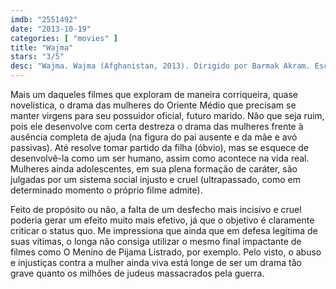 ```yaml
---
imdb: "2551492"
date: "2013-10-19"
categories: [ "movies" ]
title: "Wajma"
stars: "3/5"
desc: "Wajma. Wajma (Afghanistan, 2013). Dirigido por Barmak Akram. Escrito por Barmak Akram. Com Wajma Bahar, Mustafa Abdulsatar, Haji Gul Aser, Brehna Bahar."
---
```

Mais um daqueles filmes que exploram de maneira corriqueira, quase novelística, o drama das mulheres do Oriente Médio que precisam se manter virgens para seu possuidor oficial, futuro marido. Não que seja ruim, pois ele desenvolve com certa destreza o drama das mulheres frente à ausência completa de ajuda (na figura do pai ausente e da mãe e avó passivas). Até resolve tomar partido da filha (óbvio), mas se esquece de desenvolvê-la como um ser humano, assim como acontece na vida real. Mulheres ainda adolescentes, em sua plena formação de caráter, são julgadas por um sistema social injusto e cruel (ultrapassado, como em determinado momento o próprio filme admite).

Feito de propósito ou não, a falta de um desfecho mais incisivo e cruel poderia gerar um efeito muito mais efetivo, já que o objetivo é claramente criticar o status quo. Me impressiona que ainda que em defesa legítima de suas vítimas, o longa não consiga utilizar o mesmo final impactante de filmes como O Menino de Pijama Listrado, por exemplo. Pelo visto, o abuso e injustiças contra a mulher ainda viva está longe de ser um drama tão grave quanto os milhões de judeus massacrados pela guerra.


